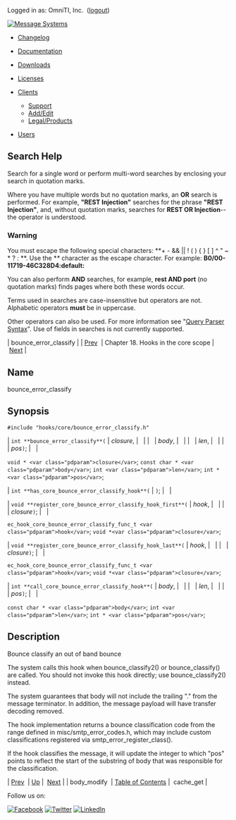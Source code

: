Logged in as: OmniTI, Inc.  ([logout](https://support.messagesystems.com/logout.php))

[![Message Systems](https://support.messagesystems.com/images/ms-white205.png)](https://support.messagesystems.com/start.php) 

*   [Changelog](https://support.messagesystems.com/start.php?show=changelog)
*   [Documentation](https://support.messagesystems.com/docs/)
*   [Downloads](https://support.messagesystems.com/start.php)

*   [Licenses](https://support.messagesystems.com/license_summary.php)
*   <a href="">Clients</a>
    *   [Support](https://support.messagesystems.com/cs.php)
    *   [Add/Edit](https://support.messagesystems.com/edit_client.php)
    *   [Legal/Products](https://support.messagesystems.com/edit_products.php)
*   [Users](https://support.messagesystems.com/edit_customer.php)

## Search Help

Search for a single word or perform multi-word searches by enclosing your search in quotation marks.

Where you have multiple words but no quotation marks, an **OR** search is performed. For example, **"REST Injection"** searches for the phrase **"REST Injection"**, and, without quotation marks, searches for **REST OR Injection**--the operator is understood.

### Warning

You must escape the following special characters: **+ - && || ! ( ) { } [ ] ^ " ~ * ? : \**. Use the **\** character as the escape character. For example: **B0/00-11719-46C328D4\:default\:**

You can also perform **AND** searches, for example, **rest AND port** (no quotation marks) finds pages where both these words occur.

Terms used in searches are case-insensitive but operators are not. Alphabetic operators **must** be in uppercase.

Other operators can also be used. For more information see "[Query Parser Syntax](https://lucene.apache.org/core/old_versioned_docs/versions/3_0_0/queryparsersyntax.html)". Use of fields in searches is not currently supported.

| bounce_error_classify |
| [Prev](extending.hooks.core.body_modify.php)  | Chapter 18. Hooks in the core scope |  [Next](extending.hooks.core.cache_get.php) |

<a name="extending.hooks.core.bounce_error_classify"></a>
## Name

bounce_error_classify

## Synopsis

`#include "hooks/core/bounce_error_classify.h"`

| `int **bounce_error_classify**(` | <var class="pdparam">closure</var>, |   |
|   | <var class="pdparam">body</var>, |   |
|   | <var class="pdparam">len</var>, |   |
|   | <var class="pdparam">pos</var>`)`; |   |

`void * <var class="pdparam">closure</var>`;
`const char * <var class="pdparam">body</var>`;
`int <var class="pdparam">len</var>`;
`int * <var class="pdparam">pos</var>`;

| `int **has_core_bounce_error_classify_hook**(` | `)`; |   |

| `void **register_core_bounce_error_classify_hook_first**(` | <var class="pdparam">hook</var>, |   |
|   | <var class="pdparam">closure</var>`)`; |   |

`ec_hook_core_bounce_error_classify_func_t <var class="pdparam">hook</var>`;
`void *<var class="pdparam">closure</var>`;

| `void **register_core_bounce_error_classify_hook_last**(` | <var class="pdparam">hook</var>, |   |
|   | <var class="pdparam">closure</var>`)`; |   |

`ec_hook_core_bounce_error_classify_func_t <var class="pdparam">hook</var>`;
`void *<var class="pdparam">closure</var>`;

| `int **call_core_bounce_error_classify_hook**(` | <var class="pdparam">body</var>, |   |
|   | <var class="pdparam">len</var>, |   |
|   | <var class="pdparam">pos</var>`)`; |   |

`const char * <var class="pdparam">body</var>`;
`int <var class="pdparam">len</var>`;
`int * <var class="pdparam">pos</var>`;<a name="idp20467936"></a>
## Description

Bounce classify an out of band bounce

The system calls this hook when bounce_classify2() or bounce_classify() are called. You should not invoke this hook directly; use bounce_classify2() instead.

The system guarantees that body will not include the trailing "." from the message terminator. In addition, the message payload will have transfer decoding removed.

The hook implementation returns a bounce classification code from the range defined in misc/smtp_error_codes.h, which may include custom classifications registered via smtp_error_register_class().

If the hook classifies the message, it will update the integer to which "pos" points to reflect the start of the substring of body that was responsible for the classification.

| [Prev](extending.hooks.core.body_modify.php)  | [Up](extending.hooks.core.php) |  [Next](extending.hooks.core.cache_get.php) |
| body_modify  | [Table of Contents](index.php) |  cache_get |

Follow us on:

[![Facebook](https://support.messagesystems.com/images/icon-facebook.png)](http://www.facebook.com/messagesystems) [![Twitter](https://support.messagesystems.com/images/icon-twitter.png)](http://twitter.com/#!/MessageSystems) [![LinkedIn](https://support.messagesystems.com/images/icon-linkedin.png)](http://www.linkedin.com/company/message-systems)